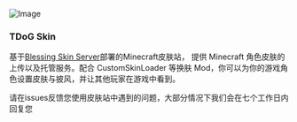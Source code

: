 ![Image](https://skin.tdogmc.top/favicon.svg)


### **TDoG Skin**
基于[Blessing Skin Server](https://github.com/bs-community/blessing-skin-server)部署的Minecraft皮肤站， 提供 Minecraft 角色皮肤的上传以及托管服务。配合 CustomSkinLoader 等换肤 Mod，你可以为你的游戏角色设置皮肤与披风，并让其他玩家在游戏中看到。

请在issues反馈您使用皮肤站中遇到的问题，大部分情况下我们会在七个工作日内回复您
